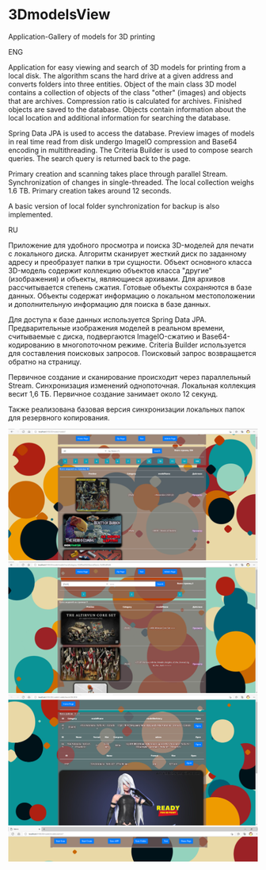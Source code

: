# 3DmodelsView
Application-Gallery of models for 3D printing

ENG

Application for easy viewing and search of 3D models for printing from a local disk. The algorithm scans the hard drive at a given address and converts folders into three entities. Object of the main class 3D model contains a collection of objects of the class "other" (images) and objects that are archives. Compression ratio is calculated for archives. Finished objects are saved to the database. Objects contain information about the local location and additional information for searching the database.

Spring Data JPA is used to access the database. Preview images of models in real time read from disk undergo ImageIO compression and Base64 encoding in multithreading. The Criteria Builder is used to compose search queries. The search query is returned back to the page.

Primary creation and scanning takes place through parallel Stream. Synchronization of changes in single-threaded. The local collection weighs 1.6 TB. Primary creation takes around 12 seconds.

A basic version of local folder synchronization for backup is also implemented.

RU

Приложение для удобного просмотра и поиска 3D-моделей для печати с локального диска. Алгоритм сканирует жесткий диск по заданному адресу и преобразует папки в три сущности. Объект основного класса 3D-модель содержит коллекцию объектов класса "другие" (изображения) и объекты, являющиеся архивами. Для архивов рассчитывается степень сжатия. Готовые объекты сохраняются в базе данных. Объекты содержат информацию о локальном местоположении и дополнительную информацию для поиска в базе данных.

Для доступа к базе данных используется Spring Data JPA. Предварительные изображения моделей в реальном времени, считываемые с диска, подвергаются ImageIO-сжатию и Base64-кодированию в многопоточном режиме. Criteria Builder используется для составления поисковых запросов. Поисковый запрос возвращается обратно на страницу.

Первичное создание и сканирование происходит через параллельный Stream. Синхронизация изменений однопоточная. Локальная коллекция весит 1,6 ТБ. Первичное создание занимает около 12 секунд.

Также реализована базовая версия синхронизации локальных папок для резервного копирования.

![alt text](screenshots/1.png "Home")
![alt text](screenshots/2.png "Search example")
![alt text](screenshots/3.png "Model page")
![alt text](screenshots/4.png "Admin page")
